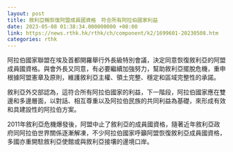 ```yaml
---
layout: post
title: 敘利亞稱恢復阿盟成員國資格　符合所有阿拉伯國家利益
date: 2023-05-08 01:38:34.000000000 +08:00
link: https://news.rthk.hk/rthk/ch/component/k2/1699601-20230508.htm
categories: rthk
---
```


阿拉伯國家聯盟在埃及首都開羅舉行外長級特別會議，決定同意恢復敘利亞的阿盟成員國資格。與會外長又同意，有必要繼續加強努力，幫助敘利亞擺脫危機，重申根據阿盟憲章及原則，維護敘利亞主權、領土完整、穩定和區域完整性的承諾。

敘利亞外交部認為，這符合所有阿拉伯國家的利益，下一階段，阿拉伯國家應在雙邊和多邊層面，以對話、相互尊重以及阿拉伯民族的共同利益為基礎，來形成有效和具建設性的阿拉伯方案。

2011年敘利亞危機爆發後，阿盟中止了敘利亞的成員國資格，隨著近年敘利亞政府同阿拉伯世界關係逐漸解凍，不少阿拉伯國家呼籲阿盟恢復敘利亞成員國資格，多國亦重開駐敘利亞使館或與敘利亞接壤的邊境口岸。
